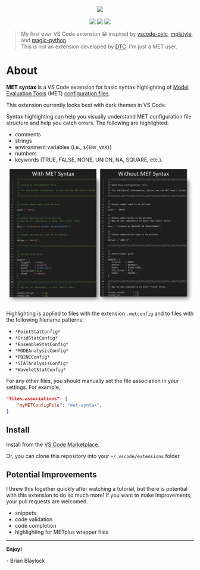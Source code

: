 <div align=center>
<img src="https://github.com/blaylockbk/vscode-met-syntax/blob/main/images/met-syntax_logo_white.png?raw=true" width=250px>

<!--Badges-->

<a href="https://github.com/blaylockbk/vscode-met-syntax/issues"><img src="https://img.shields.io/github/issues/blaylockbk/vscode-met-syntax?color=blue"></a>
<a href="https://marketplace.visualstudio.com/items?itemName=brian-blaylock.met-syntax"><img src="https://img.shields.io/visual-studio-marketplace/v/brian-blaylock.met-syntax"></a>
<a href="https://marketplace.visualstudio.com/items?itemName=brian-blaylock.met-syntax"><img src="https://img.shields.io/visual-studio-marketplace/d/brian-blaylock.met-syntax"></a>

<!--(end badges)-->
</div>

> My first ever VS Code extension 😁 inspired by [vscode-cylc](https://github.com/cylc/vscode-cylc), [mplstyle](https://github.com/yy0931/vscode-mplstyle), and [magic-python](https://github.com/MagicStack/MagicPython).  
> This is not an extension developed by [DTC](https://dtcenter.org/community-code/model-evaluation-tools-met). I'm just a MET user.

# About

**MET syntax** is a VS Code extension for basic syntax highlighting of [Model Evaluation Tools](https://dtcenter.org/community-code/model-evaluation-tools-met) (MET) [configuration files](https://met.readthedocs.io/en/latest/Users_Guide/config_options.html).

This extension currently looks best with dark themes in VS Code.

Syntax highlighting can help you visually understand MET configuration file structure and help you catch errors. The following are highlighted:

- comments
- strings
- environment variables (i.e., `${ENV_VAR}`)
- numbers
- keywords (TRUE, FALSE, NONE, UNION, NA, SQUARE, etc.).

<img src="https://github.com/blaylockbk/vscode-MET-Config/blob/main/images/screenshots.png?raw=true">

Highlighting is applied to files with the extension `.metconfig` and to files with the following filename patterns:

- `*PointStatConfig*`
- `*GridStatConfig*`
- `*EnsembleStatConfig*`
- `*MODEAnalysisConfig*`
- `*PB2NCConfig*`
- `*STATAnalysisConfig*`
- `*WaveletStatConfig*`

For any other files, you should manually set the file association in your settings. For example,

```json
"files.associations": {
    "myMETConfigFile": "met-syntax",
}
```

## Install

Install from the [VS Code Marketplace](https://marketplace.visualstudio.com/items?itemName=brian-blaylock.met-syntax).

Or, you can clone this repository into your `~/.vscode/extensions` folder.

## Potential Improvements

I threw this together quickly after watching a tutorial, but there is potential with this extension to do so much more! If you want to make improvements, your pull requests are welcomed.

- snippets
- code validation
- code completion
- highlighting for METplus wrapper files

---

**Enjoy!**

\- Brian Blaylock
